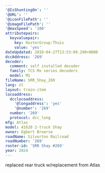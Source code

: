 ```yaml
---
'@IsShuntingOn': ''
'@URL': ''
'@iconFilePath': ''
'@imageFilePath': ''
'@maxSpeed': '100'
attributepairs:
  keyvaluepair:
    key: RosterGroup:Thuis
    value: 'yes'
dateUpdated: 2019-04-27T13:53:09.290+0000
dccAddress: '269'
decoder:
  comment: self installed decoder
  family: TCS Mx series decoders
  model: M1
fileName: SRR_Shay_269
lang: nl
layout: train-item
locoaddress:
  dcclocoaddress:
    '@longaddress': 'yes'
    '@number': '269'
  number: '269'
  protocol: dcc_long
mfg: Atlas
model: 41620 2-truck Shay
owner: Egbert Broerse
roadName: Silverton Railroad
roadNumber: '269'
roster-id: 'SRR Shay #269'
year: 2024
---
```

replaced rear truck w/replacement from Atlas
